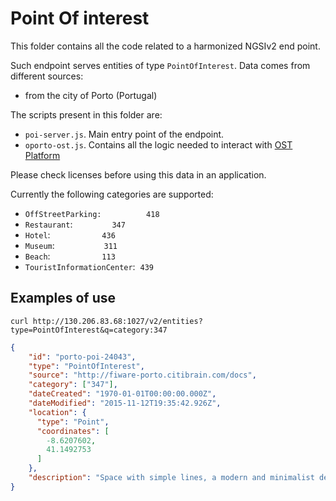 # Point Of interest

This folder contains all the code related to a harmonized NGSIv2 end point.

Such endpoint serves entities of type `PointOfInterest`. Data comes from different sources:

* from the city of Porto (Portugal)

The scripts present in this folder are:

* `poi-server.js`. Main entry point of the endpoint.
* `oporto-ost.js`. Contains all the logic needed to interact with [OST Platform](https://www.ost.pt/)

Please check licenses before using this data in an application. 

Currently the following categories are supported:

* ```OffStreetParking:          418```
* ```Restaurant```:                ```347```
* ```Hotel```:                     ```436```
* ```Museum```:                    ```311```
* ```Beach```:                     ```113```
* ```TouristInformationCenter```:  ```439```


## Examples of use 

```
curl http://130.206.83.68:1027/v2/entities?type=PointOfInterest&q=category:347
```

```json
{
    "id": "porto-poi-24043",
    "type": "PointOfInterest",
    "source": "http://fiware-porto.citibrain.com/docs",
    "category": ["347"],
    "dateCreated": "1970-01-01T00:00:00.000Z",
    "dateModified": "2015-11-12T19:35:42.926Z",
    "location": {
      "type": "Point",
      "coordinates": [
        -8.6207602,
        41.1492753
      ]
    },
    "description": "Space with simple lines, a modern and minimalist decor ... "
}
```
